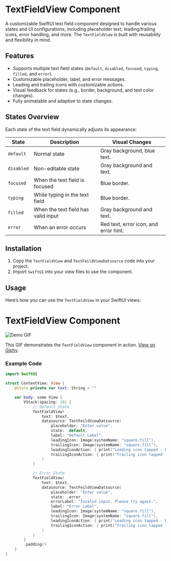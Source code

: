 # TextFieldView Component

A customizable SwiftUI text field component designed to handle various states and UI configurations, including placeholder text, leading/trailing icons, error handling, and more. The `TextFieldView` is built with reusability and flexibility in mind.

## Features

- Supports multiple text field states (`default`, `disabled`, `focused`, `typing`, `filled`, and `error`).
- Customizable placeholder, label, and error messages.
- Leading and trailing icons with customizable actions.
- Visual feedback for states (e.g., border, background, and text color changes).
- Fully animatable and adaptive to state changes.

## States Overview

Each state of the text field dynamically adjusts its appearance:

| State     | Description                                  | Visual Changes                       |
|-----------|----------------------------------------------|---------------------------------------|
| `default` | Normal state                                 | Gray background, blue text.          |
| `disabled`| Non-editable state                           | Gray background and text.            |
| `focused` | When the text field is focused               | Blue border.                         |
| `typing`  | While typing in the text field               | Blue border.                         |
| `filled`  | When the text field has valid input          | Gray background and text.            |
| `error`   | When an error occurs                         | Red text, error icon, and error hint.|

## Installation

1. Copy the `TextFieldView` and `TextFeildViewDatsource` code into your project.
2. Import `SwiftUI` into your view files to use the component.

## Usage

Here’s how you can use the `TextFieldView` in your SwiftUI views:

# TextFieldView Component

![Demo GIF](https://media.giphy.com/media/a1KFU2r70nV3he8sqa/giphy.gif)

This GIF demonstrates the `TextFieldView` component in action. [View on Giphy](https://giphy.com/gifs/a1KFU2r70nV3he8sqa).


### Example Code

```swift
import SwiftUI

struct ContentView: View {
    @State private var text: String = ""

    var body: some View {
        VStack(spacing: 16) {
            // Default State
            TextFieldView(
                text: $text,
                datasource: TextFeildViewDatsource(
                    placeholder: "Enter value",
                    state: .default,
                    label: "Default Label",
                    leadingIcon: Image(systemName: "square.fill"),
                    trailingIcon: Image(systemName: "square.fill"),
                    leadingIconAction: { print("Leading icon tapped - Default") },
                    trailingIconAction: { print("Trailing icon tapped - Default") }
                )
            )

            // Error State
            TextFieldView(
                text: $text,
                datasource: TextFeildViewDatsource(
                    placeholder: "Enter value",
                    state: .error,
                    errorLabel: "Invalid input. Please try again.",
                    label: "Error Label",
                    leadingIcon: Image(systemName: "square.fill"),
                    trailingIcon: Image(systemName: "square.fill"),
                    leadingIconAction: { print("Leading icon tapped - Error") },
                    trailingIconAction: { print("Trailing icon tapped - Error") }
                )
            )
        }
        .padding()
    }
}


